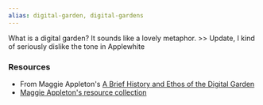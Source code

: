 ```yaml
---
alias: digital-garden, digital-gardens
---
```

What is a digital garden? It sounds like a lovely metaphor. >> Update, I kind of seriously dislike the tone in Applewhite


### Resources
- From Maggie Appleton's [A Brief History and Ethos of the Digital Garden](https://maggieappleton.com/garden-history)
- [Maggie Appleton's resource collection](https://github.com/MaggieAppleton/digital-gardeners/)

